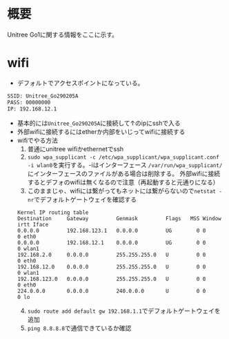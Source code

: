 # 概要
Unitree Go1に関する情報をここに示す。

# wifi
- デフォルトでアクセスポイントになっている。
```bash
SSID: Unitree_Go290205A
PASS: 00000000
IP: 192.168.12.1
```

- 基本的には`Unitree_Go290205A`に接続して↑のipにsshで入る
- 外部wifiに接続するにはetherか内部をいじってwifiに接続する
- wifiでやる方法
  1. 普通にunitree wifiかethernetでssh
  2. `sudo wpa_supplicant -c /etc/wpa_supplicant/wpa_supplicant.conf -i wlan0`を実行する。-iはインターフェース
     `/var/run/wpa_supplicant/`にインターフェースのファイルがある場合は削除する。
     外部wifiに接続するとデフォのwifiは無くなるので注意（再起動すると元通りになる）
  3. このままじゃ、wifiには繋がってもネットには繋がらないので`netstat -nr`でデフォルトゲートウェイを確認する
    ```bash:出力例
    Kernel IP routing table
    Destination     Gateway         Genmask         Flags   MSS Window  irtt Iface
    0.0.0.0         192.168.123.1   0.0.0.0         UG        0 0          0 eth0
    0.0.0.0         192.168.12.1    0.0.0.0         UG        0 0          0 wlan1
    192.168.2.0     0.0.0.0         255.255.255.0   U         0 0          0 eth0
    192.168.12.0    0.0.0.0         255.255.255.0   U         0 0          0 wlan1
    192.168.123.0   0.0.0.0         255.255.255.0   U         0 0          0 eth0
    224.0.0.0       0.0.0.0         240.0.0.0       U         0 0          0 lo
    ```
  4. `sudo route add default gw 192.168.1.1`でデフォルトゲートウェイを追加
  5. `ping 8.8.8.8`で通信できているか確認